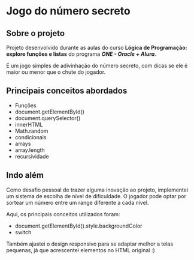 # Jogo do número secreto

## Sobre o projeto

Projeto desenvolvido durante as aulas do curso **Lógica de Programação: explore funções e listas** do programa ***ONE - Oracle + Alura***.

É um jogo simples de adivinhação do número secreto, com dicas se ele é maior ou menor que o chute do jogador.

## Principais conceitos abordados

- Funções
- document.getElementById()
- document.querySelector()
- innerHTML
- Math.random
- condicionais
- arrays
- array.length
- recursividade

## Indo além

Como desafio pessoal de trazer alguma inovação ao projeto, implementei um sistema de escolha de nível de dificuldade. O jogador pode optar por sortear um número entre um range diferente a cada nível.

Aqui, os principais conceitos utilizados foram: 

- document.getElementById().style.backgroundColor
- switch

Também ajustei o design responsivo para se adaptar melhor a telas pequenas, já que acrescentei elementos no HTML original :)